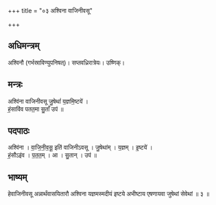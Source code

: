 +++
title = "०३ अश्विना वाजिनीवसू"

+++
## अधिमन्त्रम्
अश्विनौ (गर्भस्राविण्युपनिषत्)। सप्तवध्रिरात्रेयः। उष्णिक्।

## मन्त्रः
अश्वि॑ना वाजिनीवसू जु॒षेथां॑ य॒ज्ञमि॒ष्टये॑ ।  
हं॒सावि॑व पतत॒मा सु॒ताँ उप॑ ॥

## पदपाठः
अश्वि॑ना । वा॒जि॒नी॒व॒सू॒ इति॑ वाजिनीऽवसू । जु॒षेथा॑म् । य॒ज्ञम् । इ॒ष्टये॑ ।  
हं॒सौऽइ॑व । प॒त॒त॒म् । आ । सु॒तान् । उप॑ ॥

## भाष्यम्
हेवाजिनीवसू अन्नार्थंवासयितारौ अश्विना यज्ञमस्मदीयं इष्टये अभीष्टाय एषणायवा जुषेथां सेवेथां ॥ ३ ॥